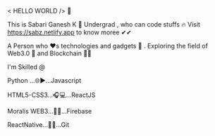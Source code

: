  < HELLO WORLD /> 👋
 
 This is Sabari Ganesh K 💎 Undergrad , who can code stuffs 🔥
 Visit https://sabz.netlify.app to know moree ✔✔
 
 
 A Person who ❤s technologies and gadgets 🥂 .
 Exploring the field of Web3.0 🚀 and Blockchain 👩‍💻 
 
 
 I'm Skilled @
 
 Python ...🌐▶...Javascript
 
 HTML5-CSS3...🎧💻...ReactJS
 
 Moralis WEB3...📲🚀...Firebase
 
 ReactNative...📲🏅...Git
 
 
<!--
**SabariGanesh-K/SabariGanesh-K** is a ✨ _special_ ✨ repository because its `README.md` (this file) appears on your GitHub profile.

Here are some ideas to get you started:

- 🔭 I’m currently working on ...
- 🌱 I’m currently learning ...
- 👯 I’m looking to collaborate on ...
- 🤔 I’m looking for help with ...
- 💬 Ask me about ...
- 📫 How to reach me: ...
- 😄 Pronouns: ...
- ⚡ Fun fact: ...
-->
